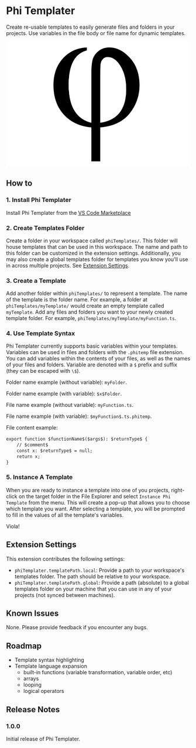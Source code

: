 # Phi Templater

Create re-usable templates to easily generate files and folders in your projects. Use variables in the file body or file name for dynamic templates.

![lowercase greek letter phi](images/phi-lowercase.png)

## How to

### 1. Install Phi Templater

Install Phi Templater from the [VS Code Marketplace](https://marketplace.visualstudio.com/vscode)

### 2. Create Templates Folder

Create a folder in your workspace called `phiTemplates/`. This folder will house templates that can be used in this workspace. The name and path to this folder can be customized in the extension settings. Additionally, you may also create a global templates folder for templates you know you'll use in across multiple projects. See [Extension Settings](#extension-settings).

### 3. Create a Template

Add another folder within `phiTemplates/` to represent a template. The name of the template is the folder name. For example, a folder at `phiTemplates/myTemplate/` would create an empty template called `myTemplate`. Add any files and folders you want to your newly created template folder. For example, `phiTemplates/myTemplate/myFunction.ts`.

### 4. Use Template Syntax

Phi Templater currently supports basic variables within your templates. Variables can be used in files and folders with the `.phitemp` file extension. You can add variables within the contents of your files, as well as the names of your files and folders. Variable are denoted with a `$` prefix and suffix (they can be escaped with `\$`).

Folder name example (without variable): `myFolder`.

Folder name example (with variable): `$x$Folder`.

File name example (without variable): `myFunction.ts`.

File name example (with variable): `$myFunction$.ts.phitemp`.

File content example:

```
export function $functionName$($args$): $returnType$ {
    // $comment$
    const x: $returnType$ = null;
    return x;
}
```

### 5. Instance A Template

When you are ready to instance a template into one of you projects, right-click on the target folder in the File Explorer and select `Instance Phi Template` from the menu. This will create a pop-up that allows you to choose which template you want. After selecting a template, you will be prompted to fill in the values of all the template's variables.

Viola!

## Extension Settings

This extension contributes the following settings:

- `phiTemplater.templatePath.local`: Provide a path to your workspace's templates folder. The path should be relative to your workspace.
- `phiTemplater.templatePath.global`: Provide a path (absolute) to a global templates folder on your machine that you can use in any of your projects (not synced between machines).

## Known Issues

None. Please provide feedback if you encounter any bugs.

## Roadmap

- Template syntax highlighting
- Template language expansion
  - built-in functions (variable transformation, variable order, etc)
  - arrays
  - looping
  - logical operators

## Release Notes

### 1.0.0

Initial release of Phi Templater.
